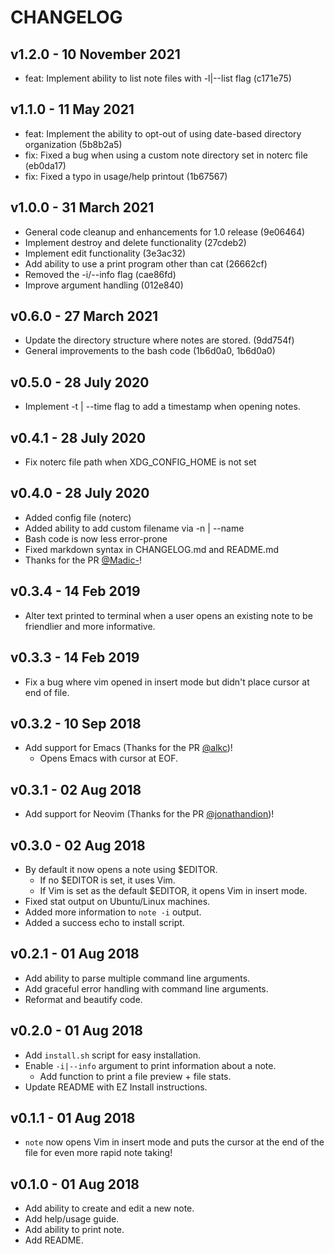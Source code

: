# CHANGELOG

## v1.2.0 - 10 November 2021
- feat: Implement ability to list note files with -l|--list flag (c171e75)

## v1.1.0 - 11 May 2021
- feat: Implement the ability to opt-out of using date-based directory
  organization (5b8b2a5)
- fix: Fixed a bug when using a custom note directory set in noterc file 
  (eb0da17)
- fix: Fixed a typo in usage/help printout (1b67567)

## v1.0.0 - 31 March 2021
- General code cleanup and enhancements for 1.0 release (9e06464)
- Implement destroy and delete functionality (27cdeb2)
- Implement edit functionality (3e3ac32)
- Add ability to use a print program other than cat (26662cf)
- Removed the -i/--info flag (cae86fd)
- Improve argument handling (012e840)

## v0.6.0 - 27 March 2021
- Update the directory structure where notes are stored. (9dd754f)
- General improvements to the bash code (1b6d0a0, 1b6d0a0)

## v0.5.0 - 28 July 2020
- Implement -t | --time flag to add a timestamp when opening notes.

## v0.4.1 - 28 July 2020
- Fix noterc file path when XDG_CONFIG_HOME is not set

## v0.4.0 - 28 July 2020

- Added config file (noterc)
- Added ability to add custom filename via -n | --name
- Bash code is now less error-prone
- Fixed markdown syntax in CHANGELOG.md and README.md
- Thanks for the PR [@Madic-](https://github.com/Madic-)!

## v0.3.4 - 14 Feb 2019

- Alter text printed to terminal when a user opens an existing note to be friendlier
and more informative.

## v0.3.3 - 14 Feb 2019

- Fix a bug where vim opened in insert mode but didn't place cursor at end of file.

## v0.3.2 - 10 Sep 2018

- Add support for Emacs (Thanks for the PR [@alkc](https://github.com/alkc))!
  - Opens Emacs with cursor at EOF.

## v0.3.1 - 02 Aug 2018

- Add support for Neovim (Thanks for the PR [@jonathandion](https://github.com/jonathandion))!

## v0.3.0 - 02 Aug 2018

- By default it now opens a note using $EDITOR.
  - If no $EDITOR is set, it uses Vim.
  - If Vim is set as the default $EDITOR, it opens Vim in insert mode.
- Fixed stat output on Ubuntu/Linux machines.
- Added more information to `note -i` output.
- Added a success echo to install script.

## v0.2.1 - 01 Aug 2018

- Add ability to parse multiple command line arguments.
- Add graceful error handling with command line arguments.
- Reformat and beautify code.

## v0.2.0 - 01 Aug 2018

- Add `install.sh` script for easy installation.
- Enable `-i|--info` argument to print information about a note.
  - Add function to print a file preview + file stats.
- Update README with EZ Install instructions.

## v0.1.1 - 01 Aug 2018

- `note` now opens Vim in insert mode and puts the cursor at the end of the file
for even more rapid note taking!


## v0.1.0 - 01 Aug 2018

- Add ability to create and edit a new note.
- Add help/usage guide.
- Add ability to print note.
- Add README.
